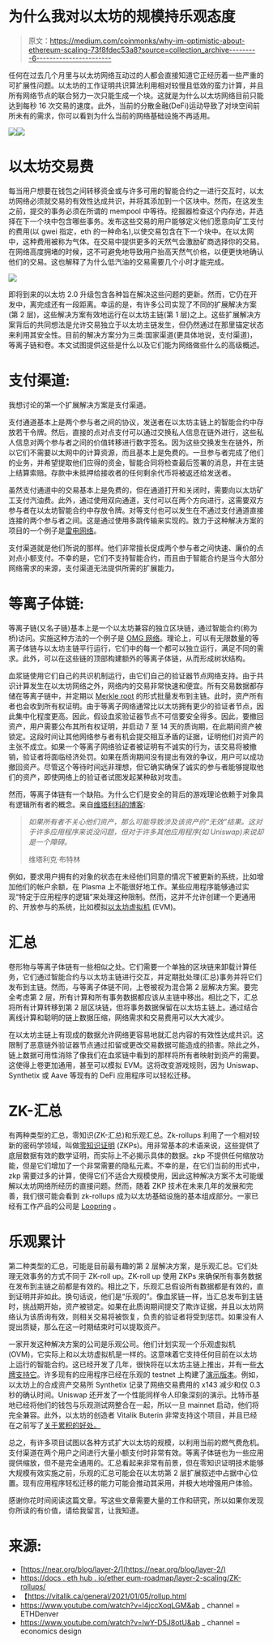 # 为什么我对以太坊的规模持乐观态度

> 原文：<https://medium.com/coinmonks/why-im-optimistic-about-ethereum-scaling-73f8fdec53a8?source=collection_archive---------6----------------------->

任何在过去几个月里与以太坊网络互动过的人都会直接知道它正经历着一些严重的可扩展性问题。以太坊的工作证明共识算法利用相对较慢且低效的蛮力计算，并且所有网络节点的联合努力一次只能生成一个块。这就是为什么以太坊网络目前只能达到每秒 16 次交易的速度。此外，当前的分散金融(DeFi)运动导致了对块空间前所未有的需求，你可以看到为什么当前的网络基础设施不再适用。

![](img/e4aec6b50e6a538122b46982816922b9.png)![](img/9dc018438d4026d57f7e67d3ab80d2d0.png)

# 以太坊交易费

每当用户想要在钱包之间转移资金或与许多可用的智能合约之一进行交互时，以太坊网络必须就交易的有效性达成共识，并将其添加到一个区块中。然而，在这发生之前，提交的事务必须在所谓的 mempool 中等待。挖掘器检查这个内存池，并选择在下一个块中包含哪些事务。发布这些交易的用户能够定义他们愿意向矿工支付的费用(以 gwei 指定，eth 的一种命名),以使交易包含在下一个块中。在以太网中，这种费用被称为气体。在交易中提供更多的天然气会激励矿商选择你的交易。在网络高度拥堵的时候，这不可避免地导致用户抬高天然气价格，以便更快地确认他们的交易。这也解释了为什么低汽油的交易需要几个小时才能完成。

![](img/f0f8b1dfbc3bb31e6127f441051da788.png)

即将到来的以太坊 2.0 升级包含各种旨在解决这些问题的更新。然而，它仍在开发中，离完成还有一段距离。幸运的是，有许多公司实现了不同的扩展解决方案(第 2 层)，这些解决方案有效地运行在以太坊主链(第 1 层)之上。这些扩展解决方案背后的共同想法是允许交易独立于以太坊主链发生，但仍然通过在那里锚定状态来利用其安全性。目前的解决方案分为三类:国家渠道(更具体地说，支付渠道)，等离子链和卷。本文试图提供这些是什么以及它们能为网络做些什么的高级概述。

# 支付渠道:

我想讨论的第一个扩展解决方案是支付渠道。

支付通道基本上是两个参与者之间的协议，发送者在以太坊主链上的智能合约中存放若干令牌。然后，直接的点对点支付可以通过交换私人信息在链外进行，这些私人信息对两个参与者之间的价值转移进行数字签名。因为这些交换发生在链外，所以它们不需要以太网中的计算资源，而且基本上是免费的。一旦参与者完成了他们的业务，并希望提取他们应得的资金，智能合同将检查最后签署的消息，并在主链上结算索赔。存款中未抵押给接收者的任何剩余代币将被返还给发送者。

虽然支付通道中的交易基本上是免费的，但在通道打开和关闭时，需要向以太坊矿工支付汽油费。此外，通过使用双向通道，支付可以在两个方向进行，这需要双方参与者在以太坊智能合约中存放令牌。对等支付也可以发生在不通过支付通道直接连接的两个参与者之间。这是通过使用多跳传输来实现的。致力于这种解决方案的项目的一个例子是[雷电网络](https://raiden.network/101.html)。

支付渠道就是他们所说的那样。他们非常擅长促成两个参与者之间快速、廉价的点对点小额支付。不幸的是，它们不支持智能合约，而且由于智能合约是当今大部分网络需求的来源，支付渠道无法提供所需的扩展能力。

# 等离子体链:

等离子链(又名子链)基本上是一个以太坊兼容的独立区块链，通过智能合约(称为桥)访问。实施这种方法的一个例子是 [OMG 网络](https://omg.network/)。理论上，可以有无限数量的等离子体链与以太坊主链平行运行，它们中的每一个都可以独立运行，满足不同的需求。此外，可以在这些链的顶部构建额外的等离子体链，从而形成树状结构。

血浆链使用它们自己的共识机制运行，由它们自己的验证器节点网络支持。由于共识计算发生在以太坊网络之外，网络内的交易非常快速和便宜。所有交易数据都存储在等离子链中，并定期以 [Merkle root](https://www.investopedia.com/terms/m/merkle-root-cryptocurrency.asp#:~:text=A%20Merkle%20root%20is%20a,whole%2C%20undamaged%2C%20and%20unaltered.) 的形式批量发布到主链。此时，资产所有者也会收到所有权证明。由于等离子网络通常比以太坊拥有更少的验证者节点，因此集中化程度更高。因此，假设血浆验证器节点不可信要安全得多。因此，要撤回资产，用户需要公布其所有权证明，并启动 7 至 14 天的质询期，在此期间资产被锁定。这段时间让其他网络参与者有机会提交相互矛盾的证据，证明他们对资产的主张不成立。如果一个等离子网络验证者被证明有不诚实的行为，该交易将被撤销，验证者将面临经济处罚。如果在质询期间没有提出有效的争议，用户可以成功撤回资产。尽管这个等待时间远非理想，但它确实确保了诚实的参与者能够提取他们的资产，即使网络上的验证者试图发起某种敌对攻击。

然而，等离子体链有一个缺陷。为什么它们是安全的背后的游戏理论依赖于对象具有逻辑所有者的概念。来自[维塔利科的博客](https://vitalik.ca/general/2021/01/05/rollup.html):

> *如果所有者不关心他们资产，那么可能导致涉及该资产的“无效”结果。这对于许多应用程序来说没问题，但对于许多其他应用程序(如 Uniswap)来说却是一个障碍。*
> 
> 维塔利克·布特林

例如，要求用户拥有的对象的状态在未经他们同意的情况下被更新的系统，比如增加他们的帐户余额，在 Plasma 上不能很好地工作。某些应用程序能够通过实现“特定于应用程序的逻辑”来处理这种限制。然而，这并不允许创建一个更通用的、开放参与的系统，比如模拟[以太坊虚拟机](https://ethereum.org/en/developers/docs/evm/) (EVM)。

# 汇总

卷形物与等离子体链有一些相似之处。它们需要一个单独的区块链来卸载计算任务，它们通过智能合约与以太坊主链进行交互，并定期批处理(汇总)事务并将它们发布到主链。然而，与等离子体链不同，上卷被视为混合第 2 层解决方案。要完全考虑第 2 层，所有计算和所有事务数据都应该从主链中移出。相比之下，汇总将所有计算转移到第 2 层区块链，但将事务数据保留在以太坊主链上。通过结合离线计算和聪明的链上数据压缩，网络需求和交易费用可以大大减少。

在以太坊主链上有现成的数据允许网络更容易地就汇总内容的有效性达成共识。这限制了恶意链外验证器节点通过扣留或更改交易数据可能造成的损害。除此之外，链上数据可用性消除了像我们在血浆链中看到的那样将所有者映射到资产的需要。这使得上卷更加通用，甚至可以模拟 EVM。这将改变游戏规则，因为 Uniswap、Synthetix 或 Aave 等现有的 DeFi 应用程序可以轻松迁移。

# ZK-汇总

有两种类型的汇总，零知识(ZK-汇总)和乐观汇总。Zk-rollups 利用了一个相对较新的密码学领域，叫做[零知识证明](https://hackernoon.com/eli5-zero-knowledge-proof-78a276db9eff) (ZKPs)。用非常基本的术语来说，这些提供了底层数据有效的数学证明，而实际上不必揭示具体的数据。zkp 不提供任何缩放功能，但是它们增加了一个非常需要的隐私元素。不幸的是，在它们当前的形式中，zkp 需要过多的计算，使得它们不适合大规模使用，因此这种解决方案不太可能缓解以太坊网络所经历的直接问题。然而，随着 ZKP 技术在未来几年的发展和完善，我们很可能会看到 zk-rollups 成为以太坊基础设施的基本组成部分。一家已经有工作产品的公司是 [Loopring](https://loopring.org/#/) 。

# 乐观累计

第二种类型的汇总，可能是目前最有趣的第 2 层解决方案，是乐观汇总。它们处理无效事务的方式不同于 ZK-roll up。ZK-roll up 使用 ZKPs 来确保所有事务数据在发布到主链之前都是有效的。相比之下，乐观汇总假设所有数据都是有效的，直到证明并非如此。换句话说，他们是“乐观的”。像血浆链一样，当汇总发布到主链时，挑战期开始，资产被锁定。如果在此质询期间提交了欺诈证据，并且以太坊网络认为该质询有效，则相关交易将被恢复，负责的验证者将受到惩罚。如果没有人提出质疑，那么在这一时期结束时可以提取资产。

一家开发这种解决方案的公司是乐观公司。他们计划实现一个乐观虚拟机(OVM)，它实际上和以太坊虚拟机是一样的。这意味着它支持任何目前在以太坊上运行的智能合约。这已经开发了几年，很快将在以太坊主链上推出，并有一些[大牌支持它](https://a16z.com/2021/02/24/investing-in-optimism/)。许多现有的应用程序已经在乐观的 testnet 上构建了[演示版本](https://optimism.io/demos)。例如，以太坊上的合成资产交易所 Synthetix 记录了网络交易费用的 x143 减少和仅 0.3 秒的确认时间。Uniswap 还开发了一个性能同样令人印象深刻的演示。比特币基地已经将他们的钱包与乐观测试网整合在一起，所以一旦 mainnet 启动，他们将完全兼容。此外，以太坊的创造者 Vitalik Buterin 非常支持这个项目，并且已经在之前写了[关于累积的好处。](https://vitalik.ca/general/2021/01/05/rollup.html)

总之，有许多项目试图以各种方式扩大以太坊的规模，以利用当前的燃气费危机。支付渠道在两个用户之间进行大量小额支付时非常有效。等离子体链也为一些应用提供缩放，但不是完全通用的。汇总看起来非常有前景，但在零知识证明技术能够大规模有效实施之前，乐观的汇总可能会在以太坊第 2 层扩展叙述中占据中心位置。现有应用程序轻松迁移的能力可能会推动其采用，并极大地增强用户体验。

感谢你花时间阅读这篇文章。写这些文章需要大量的工作和研究，所以如果你发现你所读的有价值，请给我留言，让我知道。

# 来源:

*   [https://near.org/blog/layer-2/](https://near.org/blog/layer-2/)
*   [https://docs . eth hub . io/ether eum-roadmap/layer-2-scaling/ZK-rollups/](https://docs.ethhub.io/ethereum-roadmap/layer-2-scaling/zk-rollups/)
*   【https://vitalik.ca/general/2021/01/05/rollup.html 
*   https://www.youtube.com/watch?v=l4jccXoqLGM&ab _ channel = ETHDenver
*   https://www.youtube.com/watch?v=IwY-D5J8otU&ab _ channel = economics design